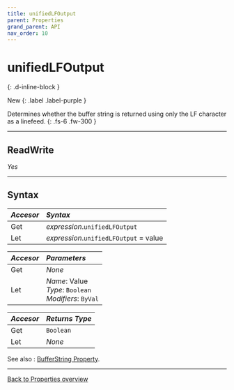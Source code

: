 ```yaml
---
title: unifiedLFOutput
parent: Properties
grand_parent: API
nav_order: 10
---
```


# unifiedLFOutput
{: .d-inline-block }

New
{: .label .label-purple }

Determines whether the buffer string is returned using only the LF character as a linefeed.
{: .fs-6 .fw-300 }

---

## ReadWrite

_Yes_

---

## Syntax

|**_Accesor_**|**_Syntax_**|
|:----------|:----------|
|Get|*expression*.`unifiedLFOutput`|
|Let|*expression*.`unifiedLFOutput` = value|

|**_Accesor_**|**_Parameters_**|
|:----------|:----------|
|Get|_None_|
|Let|*Name*: Value<br>*Type*: `Boolean`<br>*Modifiers*: `ByVal`|

|**_Accesor_**|**_Returns Type_**|
|:----------|:----------|
|Get|`Boolean`|
|Let|_None_|

See also
: [BufferString Property](https://ws-garcia.github.io/ECPTextStream/api/properties/bufferstring.html).

---

[Back to Properties overview](https://ws-garcia.github.io/ECPTextStream/api/properties/)